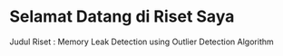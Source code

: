 # Selamat Datang di Riset Saya
Judul Riset : Memory Leak Detection using Outlier Detection Algorithm